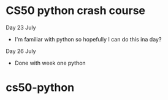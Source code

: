 # CS50 python crash course

Day 23 July

-   I'm familiar with python so hopefully I can do this ina day?

Day 26 July

-   Done with week one python
# cs50-python

